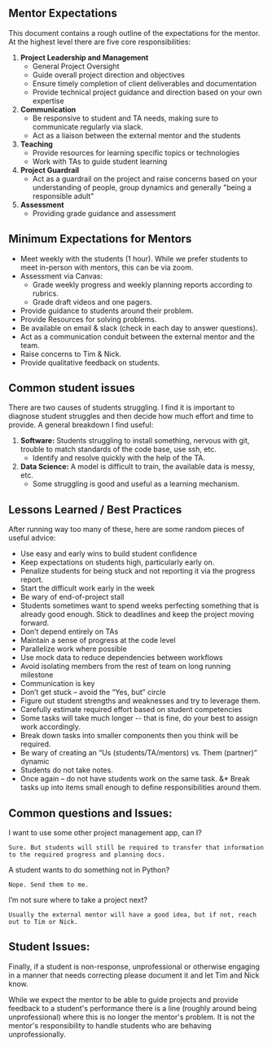 ## Mentor Expectations

This document contains a rough outline of the expectations for the mentor. At the highest level there are five core responsibilities:

1. **Project Leadership and Management**
    * General Project Oversight
    * Guide overall project direction and objectives
    * Ensure timely completion of client deliverables and documentation
    * Provide technical project guidance and direction based on your own expertise
2. **Communication**
    * Be responsive to student and TA needs, making sure to communicate regularly via slack.
    * Act as a liaison between the external mentor and the students 
3. **Teaching**
    * Provide resources for learning specific topics or technologies
    * Work with TAs to guide student learning
4. **Project Guardrail**
    * Act as a guardrail on the project and raise concerns based on your understanding of people, group dynamics and generally "being a responsible adult" 
5. **Assessment**
    * Providing grade guidance and assessment


## Minimum Expectations for Mentors

* Meet weekly with the students (1 hour). While we prefer students to meet in-person with mentors, this can be via zoom.
* Assessment via Canvas:
    * Grade weekly progress and weekly planning reports according to rubrics.
    * Grade draft videos and one pagers.
* Provide guidance to students around their problem.
* Provide Resources for solving problems.
* Be available on email & slack (check in each day to answer questions).
* Act as a communication conduit between the external mentor and the team.
* Raise concerns to Tim & Nick.
* Provide qualitative feedback on students.

## Common student issues

There are two causes of students struggling. I find it is important to diagnose student struggles and then decide how much effort and time to provide. A general breakdown I find useful:

1. **Software:** Students struggling to install something, nervous with git, trouble to match standards of the code base, use ssh, etc. 
    * Identify and resolve quickly with the help of the TA.
2. **Data Science:** A model is difficult to train, the available data is messy, etc.
    * Some struggling is good and useful as a learning mechanism.



## Lessons Learned / Best Practices

After running way too many of these, here are some random pieces of useful advice:

* Use easy and early wins to build student confidence
* Keep expectations on students high, particularly early on.
* Penalize students for being stuck and not reporting it via the progress report.
* Start the difficult work early in the week
* Be wary of end-of-project stall
* Students sometimes want to spend weeks perfecting something that is already good enough. Stick to deadlines and keep the project moving forward.
* Don’t depend entirely on TAs
* Maintain a sense of progress at the code level
* Parallelize work where possible
* Use mock data to reduce dependencies between workflows
* Avoid isolating members from the rest of team on long running milestone
* Communication is key
* Don’t get stuck – avoid the “Yes, but” circle
* Figure out student strengths and weaknesses and try to leverage them.
* Carefully estimate required effort based on student competencies
* Some tasks will take much longer -- that is fine, do your best to assign work accordingly. 
* Break down tasks into smaller components then you think will be required.
* Be wary of creating an “Us (students/TA/mentors) vs. Them (partner)” dynamic
* Students do not take notes. 
* Once again – do not have students work on the same task. &* Break tasks up into items small enough to define responsibilities around them.


## Common questions and Issues:

I want to use some other project management app, can I?

```Sure. But students will still be required to transfer that information to the required progress and planning docs.```

A student wants to do something not in Python?

```Nope. Send them to me.```

I’m not sure where to take a project next?

```Usually the external mentor will have a good idea, but if not, reach out to Tim or Nick.```

## Student Issues:

Finally, if a student is non-response, unprofessional or otherwise engaging in a manner that needs correcting please document it and let Tim and Nick know. 

While we expect the mentor to be able to guide projects and provide feedback to a student's performance there is a line (roughly around being unprofessional) where this is no longer the mentor's problem. It is not the mentor's responsibility to handle students who are behaving unprofessionally. 
